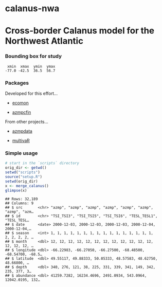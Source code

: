 calanus-nwa
================

# Cross-border Calanus model for the Northwest Atlantic

### Bounding box for study

     xmin  xmax  ymin  ymax 
    -77.0 -42.5  36.5  56.7 

### Packages

Developed for this effort…

-   [ecomon](https://github.com/BigelowLab/ecomon)

-   [azmpcfin](https://github.com/BigelowLab/azmpcfin)

From other projects…

-   [azmpdata](https://github.com/casaultb/azmpdata)

-   [multivaR](https://github.com/EOGrady21/multivaR)

### Simple usage

``` r
# start in the `scripts` directory
orig_dir <- getwd()
setwd("scripts")
source("setup.R")
setwd(orig_dir)
x <- merge_calanus()
glimpse(x)
```

    ## Rows: 32,189
    ## Columns: 9
    ## $ src       <chr> "azmp", "azmp", "azmp", "azmp", "azmp", "azmp", "azmp", "azm…
    ## $ id        <chr> "TSI_TSI3", "TSI_TSI5", "TSI_TSI6", "TESL_TESL1", "TESL_TESL…
    ## $ date      <date> 2000-12-03, 2000-12-03, 2000-12-03, 2000-12-04, 2000-12-04,…
    ## $ season    <int> 1, 1, 1, 1, 1, 1, 1, 1, 1, 1, 1, 1, 1, 1, 1, 1, 2, 2, 2, 2, …
    ## $ month     <dbl> 12, 12, 12, 12, 12, 12, 12, 12, 12, 12, 12, 12, 12, 12, 12, …
    ## $ longitude <dbl> -66.22983, -66.27050, -66.27500, -68.48500, -68.54700, -68.5…
    ## $ latitude  <dbl> 49.55117, 49.88333, 50.05333, 48.57583, 48.62750, 48.66800, …
    ## $ depth     <dbl> 340, 276, 121, 38, 225, 331, 339, 341, 149, 342, 235, 377, 3…
    ## $ abundance <dbl> 41259.7282, 16234.4696, 2491.0934, 543.0964, 12042.0195, 132…
